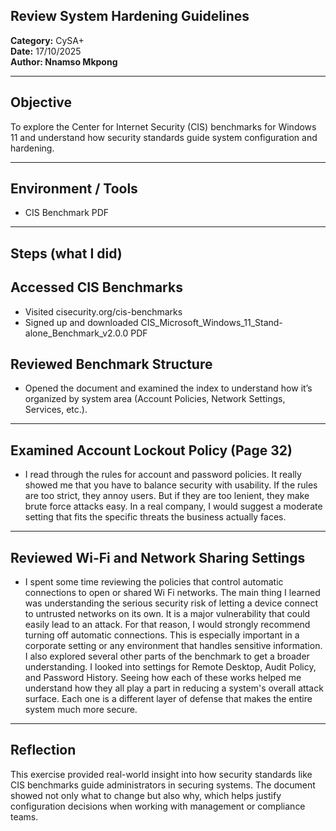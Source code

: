 ## Review System Hardening Guidelines
**Category:** CySA+  
**Date:** 17/10/2025  
**Author: Nnamso Mkpong**

---

## Objective
To explore the Center for Internet Security (CIS) benchmarks for Windows 11 and understand how security standards guide system configuration and hardening.

---

## Environment / Tools
- CIS Benchmark PDF  

---

## Steps (what I did)
## Accessed CIS Benchmarks
- Visited cisecurity.org/cis-benchmarks
- Signed up and downloaded CIS_Microsoft_Windows_11_Stand-alone_Benchmark_v2.0.0 PDF

## Reviewed Benchmark Structure
- Opened the document and examined the index to understand how it’s organized by system area (Account Policies, Network Settings, Services, etc.).

---

## Examined Account Lockout Policy (Page 32)
- I read through the rules for account and password policies.
  It really showed me that you have to balance security with usability. If the rules are too strict, they annoy users. But if they are too lenient, they make brute force attacks easy.
  In a real company, I would suggest a moderate setting that fits the specific threats the business actually faces.

---

## Reviewed Wi-Fi and Network Sharing Settings
- I spent some time reviewing the policies that control automatic connections to open or shared Wi Fi networks. The main thing I learned was understanding the serious security risk of letting a device connect to untrusted networks on its own. It is a major vulnerability that could easily lead to an attack.
  For that reason, I would strongly recommend turning off automatic connections. This is especially important in a corporate setting or any environment that handles sensitive information.
  I also explored several other parts of the benchmark to get a broader understanding. I looked into settings for Remote Desktop, Audit Policy, and Password History. Seeing how each of these works helped me understand how they all play a part in reducing a system's overall attack surface. Each one is a different layer of defense that makes the entire system much more secure.

---

## Reflection
This exercise provided real-world insight into how security standards like CIS benchmarks guide administrators in securing systems. The document showed not only what to change but also why, which helps justify configuration decisions when working with management or compliance teams.